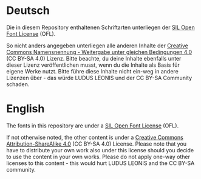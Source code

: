 # Deutsch

Die in diesem Repository enthaltenen Schriftarten unterliegen der [SIL Open Font License](scripts.sil.org/OFL) (OFL).

So nicht anders angegeben unterliegen alle anderen Inhalte der [Creative Commons Namensnennung - Weitergabe unter gleichen Bedingungen 4.0](http://creativecommons.org/licenses/by-sa/4.0/) (CC BY-SA 4.0) Lizenz. Bitte beachte, du deine Inhalte ebenfalls unter dieser Lizenz veröffentlichen musst, wenn du die Inhalte als Basis für eigene Werke nutzt. Bitte führe diese Inhalte nicht ein-weg in andere Lizenzen über - das würde LUDUS LEONIS und der CC BY-SA Community schaden.

# English

The fonts in this repository are under a [SIL Open Font License](scripts.sil.org/OFL) (OFL).

If not otherwise noted, the other content is under a [Creative Commons Attribution-ShareAlike 4.0](http://creativecommons.org/licenses/by-sa/4.0/) (CC BY-SA 4.0) License. Please note that you have to distribute your own work also under this license should you decide to use the content in your own works. Please do not apply one-way other licenses to this content - this would hurt LUDUS LEONIS and the CC BY-SA community.
